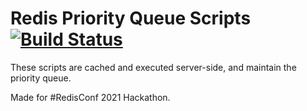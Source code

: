 # Redis Priority Queue Scripts &nbsp;[![Build Status](https://travis-ci.com/TusharRakheja/RedisPQScripts.svg?branch=dev)](https://travis-ci.com/github/TusharRakheja/RedisPQScripts)

These scripts are cached and executed server-side, and maintain the priority queue. 

Made for #RedisConf 2021 Hackathon.